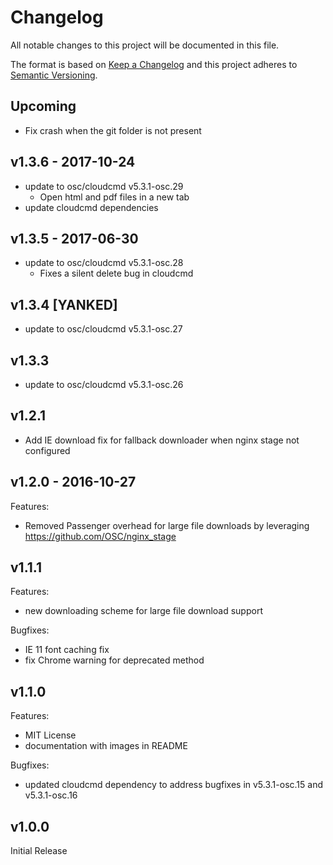 # Changelog

All notable changes to this project will be documented in this file.

The format is based on [Keep a Changelog](http://keepachangelog.com/en/1.0.0/)
and this project adheres to [Semantic Versioning](http://semver.org/spec/v2.0.0.html).

## Upcoming

- Fix crash when the git folder is not present

## v1.3.6 - 2017-10-24

- update to osc/cloudcmd v5.3.1-osc.29
  - Open html and pdf files in a new tab
- update cloudcmd dependencies 

## v1.3.5 - 2017-06-30

- update to osc/cloudcmd v5.3.1-osc.28
  - Fixes a silent delete bug in cloudcmd

## v1.3.4 [YANKED]

- update to osc/cloudcmd v5.3.1-osc.27

## v1.3.3

- update to osc/cloudcmd v5.3.1-osc.26

## v1.2.1

- Add IE download fix for fallback downloader when nginx stage not configured

## v1.2.0 - 2016-10-27

Features:

  - Removed Passenger overhead for large file downloads by leveraging https://github.com/OSC/nginx_stage

## v1.1.1

Features:

  - new downloading scheme for large file download support

Bugfixes: 

  - IE 11 font caching fix
  - fix Chrome warning for deprecated method

## v1.1.0
 
Features:
 
  - MIT License
  - documentation with images in README
  
Bugfixes:  
  
  - updated cloudcmd dependency to address bugfixes in v5.3.1-osc.15 and v5.3.1-osc.16
  
## v1.0.0

Initial Release

